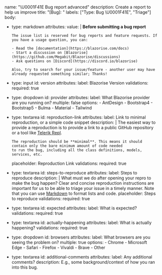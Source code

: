 name: "\U0001F41E Bug report advanced"
description: Create a report to help us improve
title: "[Bug]: "
labels: ["Type: Bug \U0001F41E", "Triage"]
body:
  - type: markdown
    attributes:
      value: |
        **Before submitting a bug report**

        The issue list is reserved for bug reports and feature requests. If you have a usage question, you can:

        - Read the [documentation](https://blazorise.com/docs)
        - Start a discussion on [Blazorise](https://github.com/Megabit/Blazorise/discussions)
        - Ask questions on [Discord](https://discord.io/blazorise)

        Also, try to search for your issue/feature - another user may have already requested something similar; Thanks!

  - type: input
    id: version
    attributes:
      label: Blazorise Version
    validations:
      required: true
  - type: dropdown
    id: provider
    attributes:
      label: What Blazorise provider are you running on?
      multiple: false
      options:
        - AntDesign
        - Bootstrap4
        - Bootstrap5
        - Bulma
        - Material
        - Tailwind
  - type: textarea
    id: reproduction-link
    attributes:
      label: Link to minimal reproduction, or a simple code snippet
      description: |
        The easiest way to provide a reproduction is to provide a link to a public GitHub repository or a tool like [Telerik Repl](https://blazorrepl.telerik.com/).

        The reproduction should be **minimal**. This means it should contain only the bare minimum amount of code needed
        to run the bug, including all the class definitions, models, services, etc.
      placeholder: Reproduction Link
    validations:
      required: true
  - type: textarea
    id: steps-to-reproduce
    attributes:
      label: Steps to reproduce
      description: |
        What must we do after opening your repro to make the bug happen? Clear and concise reproduction instructions are important for us to be able to triage your issue in a timely manner. Note that you can use [Markdown](https://docs.github.com/en/get-started/writing-on-github/getting-started-with-writing-and-formatting-on-github/basic-writing-and-formatting-syntax#quoting-code) to format lists and code.
      placeholder: Steps to reproduce
    validations:
      required: true
  - type: textarea
    id: expected
    attributes:
      label: What is expected?
    validations:
      required: true
  - type: textarea
    id: actually-happening
    attributes:
      label: What is actually happening?
    validations:
      required: true
  - type: dropdown
    id: browsers
    attributes:
      label: What browsers are you seeing the problem on?
      multiple: true
      options:
        - Chrome
        - Microsoft Edge
        - Safari
        - Firefox
        - Vivaldi
        - Brave
        - Other
  - type: textarea
    id: additional-comments
    attributes:
      label: Any additional comments?
      description: E.g., some background/context of how you ran into this bug.
